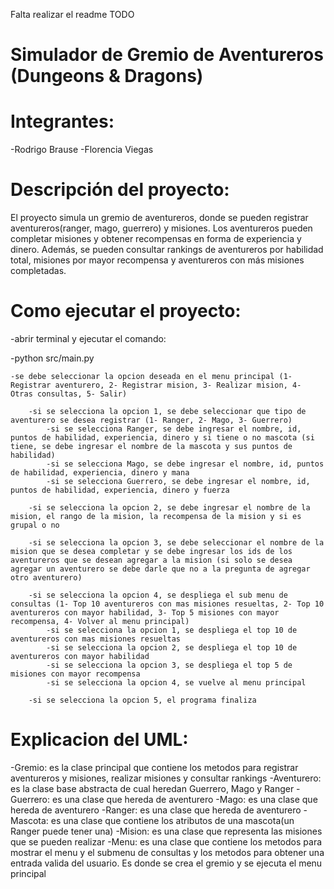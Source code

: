 Falta realizar el readme TODO

# Simulador de Gremio de Aventureros (Dungeons & Dragons)

# Integrantes:
-Rodrigo Brause
-Florencia Viegas

# Descripción del proyecto:
El proyecto simula un gremio de aventureros, donde se pueden registrar aventureros(ranger, mago, guerrero) y misiones. Los aventureros pueden completar misiones y obtener recompensas en forma de experiencia y dinero. Además, se pueden consultar rankings de aventureros por habilidad total, misiones por mayor recompensa y aventureros con más misiones completadas.

# Como ejecutar el proyecto:
-abrir terminal y ejecutar el comando:

-python src/main.py

    -se debe seleccionar la opcion deseada en el menu principal (1- Registrar aventurero, 2- Registrar mision, 3- Realizar mision, 4- Otras consultas, 5- Salir)

        -si se selecciona la opcion 1, se debe seleccionar que tipo de aventurero se desea registrar (1- Ranger, 2- Mago, 3- Guerrero)
            -si se selecciona Ranger, se debe ingresar el nombre, id, puntos de habilidad, experiencia, dinero y si tiene o no mascota (si tiene, se debe ingresar el nombre de la mascota y sus puntos de habilidad)
            -si se selecciona Mago, se debe ingresar el nombre, id, puntos de habilidad, experiencia, dinero y mana
            -si se selecciona Guerrero, se debe ingresar el nombre, id, puntos de habilidad, experiencia, dinero y fuerza
        
        -si se selecciona la opcion 2, se debe ingresar el nombre de la mision, el rango de la mision, la recompensa de la mision y si es grupal o no
        
        -si se selecciona la opcion 3, se debe seleccionar el nombre de la mision que se desea completar y se debe ingresar los ids de los aventureros que se desean agregar a la mision (si solo se desea agregar un aventurero se debe darle que no a la pregunta de agregar otro aventurero)
        
        -si se selecciona la opcion 4, se despliega el sub menu de consultas (1- Top 10 aventureros con mas misiones resueltas, 2- Top 10 aventureros con mayor habilidad, 3- Top 5 misiones con mayor recompensa, 4- Volver al menu principal)
            -si se selecciona la opcion 1, se despliega el top 10 de aventureros con mas misiones resueltas
            -si se selecciona la opcion 2, se despliega el top 10 de aventureros con mayor habilidad
            -si se selecciona la opcion 3, se despliega el top 5 de misiones con mayor recompensa
            -si se selecciona la opcion 4, se vuelve al menu principal

        -si se selecciona la opcion 5, el programa finaliza


# Explicacion del UML:

-Gremio: es la clase principal que contiene los metodos para registrar aventureros y misiones, realizar misiones y consultar rankings
-Aventurero: es la clase base abstracta de cual heredan Guerrero, Mago y Ranger
-Guerrero: es una clase que hereda de aventurero 
-Mago: es una clase que hereda de aventurero 
-Ranger: es una clase que hereda de aventurero 
-Mascota: es una clase que contiene los atributos de una mascota(un Ranger puede tener una)
-Mision: es una clase que representa las misiones que se pueden realizar
-Menu: es una clase que contiene los metodos para mostrar el menu y el submenu de consultas y los metodos para obtener una entrada valida del usuario. Es donde se crea el gremio y se ejecuta el menu principal